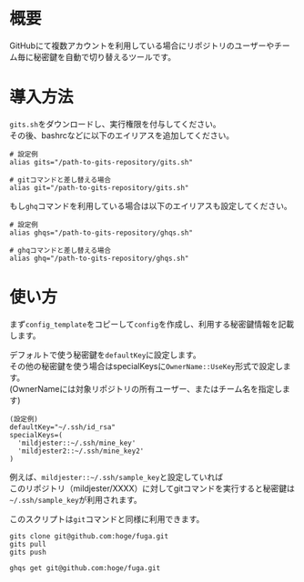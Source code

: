 # 概要
GitHubにて複数アカウントを利用している場合にリポジトリのユーザーやチーム毎に秘密鍵を自動で切り替えるツールです。  

# 導入方法
`gits.sh`をダウンロードし、実行権限を付与してください。  
その後、bashrcなどに以下のエイリアスを追加してください。  
```
# 設定例
alias gits="/path-to-gits-repository/gits.sh"

# gitコマンドと差し替える場合
alias git="/path-to-gits-repository/gits.sh"
```

もし`ghq`コマンドを利用している場合は以下のエイリアスも設定してください。  
```
# 設定例
alias ghqs="/path-to-gits-repository/ghqs.sh"

# ghqコマンドと差し替える場合
alias ghq="/path-to-gits-repository/ghqs.sh"
```


# 使い方
まず`config_template`をコピーして`config`を作成し、利用する秘密鍵情報を記載します。  
  
デフォルトで使う秘密鍵を`defaultKey`に設定します。  
その他の秘密鍵を使う場合はspecialKeysに`OwnerName::UseKey`形式で設定します。  
(OwnerNameには対象リポジトリの所有ユーザー、またはチーム名を指定します)  
  
```
(設定例)
defaultKey="~/.ssh/id_rsa"
specialKeys=(
  'mildjester::~/.ssh/mine_key'
  'mildjester2::~/.ssh/mine_key2'
)
```
  
例えば、`mildjester::~/.ssh/sample_key`と設定していれば  
このリポジトリ（mildjester/XXXX）に対してgitコマンドを実行すると秘密鍵は`~/.ssh/sample_key`が利用されます。  
  
このスクリプトは`git`コマンドと同様に利用できます。  
```
gits clone git@github.com:hoge/fuga.git
gits pull
gits push

ghqs get git@github.com:hoge/fuga.git
```
